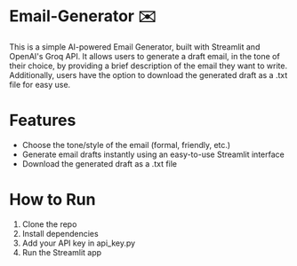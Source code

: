 # Email-Generator ✉️
This is a simple AI-powered Email Generator, built with Streamlit and OpenAI's Groq API. It allows users to generate a draft email, in the tone of their choice, by providing a brief description of the email they want to write. Additionally, users have the option to download the generated draft as a .txt file for easy use.

# Features
- Choose the tone/style of the email (formal, friendly, etc.)
- Generate email drafts instantly using an easy-to-use Streamlit interface
- Download the generated draft as a .txt file

# How to Run
1. Clone the repo
2. Install dependencies
3. Add your API key in api_key.py
4. Run the Streamlit app
